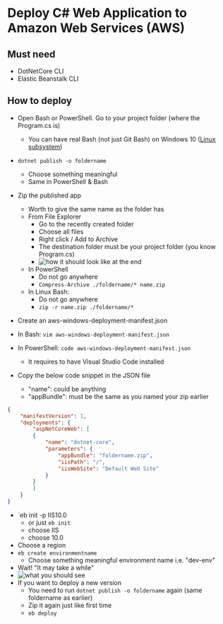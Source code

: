 # Deploy C# Web Application to Amazon Web Services (AWS)


Must need
--------------
- DotNetCore CLI
- Elastic Beanstalk CLI

How to deploy 
----------------

 - Open Bash or PowerShell. Go to your project folder (where the Program.cs is)
    - You can have real Bash (not just Git Bash) on Windows 10 (<a href="https://msdn.microsoft.com/en-us/commandline/wsl/install-win10">Linux subsystem</a>)
 - `dotnet publish -o foldername`
    - Choose something meaningful
    - Same in PowerShell & Bash
 - Zip the published app
    - Worth to give the same name as the folder has
    - From File Explorer
	    - Go to the recently created folder
	    - Choose all files
	    - Right click / Add to Archive
	    - The destination folder must be your project folder (you know Program.cs)
	    - ![how it should look like at the end](https://lh3.googleusercontent.com/-JXPKTFAZ22jlUgPfpi4MEdZ6Y5ojV6Aqds_nEtiZSNRQk092hH9BBr0kKdmdp4UKfANsXK8_DmV=s0 "zip.jpg")
    - In PowerShell
	    - Do not go anywhere
	    - `Compress-Archive ./foldername/* name.zip`
    - In Linux Bash:
	    - Do not go anywhere 
	    - `zip -r name.zip ./foldername/*`

 - Create an aws-windows-deployment-manifest.json
- In Bash: `vim aws-windows-deployment-manifest.json`
- In PowerShell: `code aws-windows-deployment-manifest.json`
    - It requires to have Visual Studio Code installed
- Copy the below code snippet in the JSON file
    - "name": could be anything
    - "appBundle": must be the same as you named your zip earlier

```json
{
    "manifestVersion": 1,
    "deployments": {
        "aspNetCoreWeb": [
        {
            "name": "dotnet-core",
            "parameters": {
                "appBundle": "foldername.zip",
                "iisPath": "/",
                "iisWebSite": "Default Web Site"
            }
        }
        ]
    }
}
```

 - `eb init -p IIS10.0
     - or just `eb init`
     - choose IIS
     - choose 10.0
 - Choose a region
 - `eb create environmentname`
    - Choose something meaningful environment name i.e. "dev-env"
 - Wait! "It may take a while"
 - ![what you should see](https://lh3.googleusercontent.com/-yF8RZGHFQDQ/WiUlhjMQWMI/AAAAAAAAFLE/V5502hH5JgEDnJbMc459y5BIwXAITIVEwCLcBGAs/s0/successfull_deploy.PNG "successfull_deploy.PNG")
 - If you want to deploy a new version
    - You need to run `dotnet publish -o foldername` again (same foldername as earlier)
    - Zip it again just like first time
    - `eb deploy`
